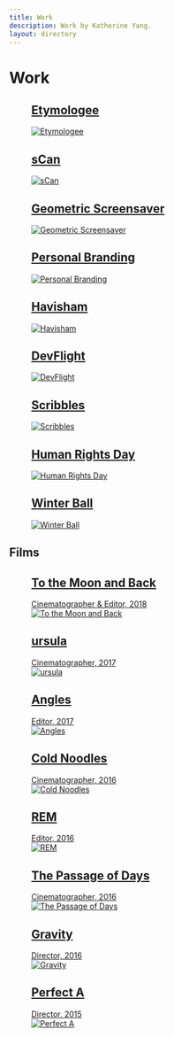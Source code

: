 ```yaml
---
title: Work
description: Work by Katherine Yang.
layout: directory
---
```


<h1 class="details">Work</h1>
<div class="work">
    <a href="/work/etymologee" title="Etymologee" class="project">
        <figure>
            <figcaption><h2>Etymologee</h2></figcaption>
            <img src="/assets/img/etymologee/etymologee.png" alt="Etymologee">
        </figure>
    </a>
    <a href="/work/sCan" title="sCan" class="project">
        <figure>
            <figcaption><h2>sCan</h2></figcaption>
            <img src="/assets/img/sCan/sCan.png" alt="sCan">
        </figure>
    </a>
    <a href="/work/screensaver" title="Geometric Screensaver" class="project">
        <figure>
            <figcaption><h2>Geometric Screensaver</h2></figcaption>
            <img src="/assets/img/screensaver/screenshots.gif" alt="Geometric Screensaver">
        </figure>
    </a>
    <a href="/work/branding" title="Personal Branding" class="project">
        <figure>
            <figcaption><h2>Personal Branding</h2></figcaption>
            <img src="/assets/img/branding/colours.jpg" alt="Personal Branding">
        </figure>
    </a>
    <a href="/work/havisham" title="Havisham" class="project">
        <figure>
            <figcaption><h2>Havisham</h2></figcaption>
            <img src="/assets/img/havisham/mockup.jpg" alt="Havisham">
        </figure>
    </a>
    <a href="/work/devflight" title="DevFlight" class="project">
        <figure>
            <figcaption><h2>DevFlight</h2></figcaption>
            <img src="/assets/img/devflight/card-mockup.jpg" alt="DevFlight">
        </figure>
    </a>
    <a href="/work/scribbles" title="Scribbles" class="project">
        <figure>
            <figcaption><h2>Scribbles</h2></figcaption>
            <img src="/assets/img/scribbles/mockup.jpg" alt="Scribbles">
        </figure>
    </a>
    <a href="/work/human-rights-day" title="Human Rights Day" class="project">
        <figure>
            <figcaption><h2>Human Rights Day</h2></figcaption>
            <img src="/assets/img/human-rights-day/poster-1.png" alt="Human Rights Day">
        </figure>
    </a>
    <a href="/work/winter-ball" title="Winter Ball" class="project">
        <figure>
            <figcaption><h2>Winter Ball</h2></figcaption>
            <img src="/assets/img/winter-ball/ticket.png" alt="Winter Ball">
        </figure>
    </a>
</div>
<h2 class="details">Films</h2>
<div class="work">
    <a href="https://vimeo.com/261700680" title="To the Moon and Back" class="project">
        <figure>
            <figcaption><h2>To the Moon and Back</h2><span class="year">Cinematographer & Editor, 2018</span></figcaption>
            <img src="/assets/img/films/to-the-moon-and-back.jpg" alt="To the Moon and Back">
        </figure>
    </a>
    <a href="https://vimeo.com/220745972" title="ursula" class="project">
        <figure>
            <figcaption><h2>ursula</h2><span class="year">Cinematographer, 2017</span></figcaption>
            <img src="/assets/img/films/ursula.jpg" alt="ursula">
        </figure>
    </a>
    <a href="https://www.youtube.com/watch?v=x7z7PWN18wQ" title="Angles" class="project">
        <figure>
            <figcaption><h2>Angles</h2><span class="year">Editor, 2017</span></figcaption>
            <img src="/assets/img/films/angles.jpg" alt="Angles">
        </figure>
    </a>
    <a href="https://www.youtube.com/watch?v=WaHYYt4wWuw" title="Cold Noodles" class="project">
        <figure>
            <figcaption><h2>Cold Noodles</h2><span class="year">Cinematographer, 2016</span></figcaption>
            <img src="/assets/img/films/cold-noodles.jpg" alt="Cold Noodles">
        </figure>
    </a>
    <a href="https://www.youtube.com/watch?v=ulv908bYBkM" title="REM" class="project">
        <figure>
            <figcaption><h2>REM</h2><span class="year">Editor, 2016</span></figcaption>
            <img src="/assets/img/films/rem.jpg" alt="REM">
        </figure>
    </a>
    <a href="https://www.youtube.com/watch?v=tHki2KK9hs0" title="The Passage of Days" class="project">
        <figure>
            <figcaption><h2>The Passage of Days</h2><span class="year">Cinematographer, 2016</span></figcaption>
            <img src="/assets/img/films/the-passage-of-days.jpg" alt="The Passage of Days">
        </figure>
    </a>
    <a href="https://www.youtube.com/watch?v=r7JOzT5Ncow" title="Gravity" class="project">
        <figure>
            <figcaption><h2>Gravity</h2><span class="year">Director, 2016</span></figcaption>
            <img src="/assets/img/films/gravity.jpg" alt="Gravity">
        </figure>
    </a>
    <a href="https://www.youtube.com/watch?v=hhlXp9zKEPc" title="Perfect A" class="project">
        <figure>
            <figcaption><h2>Perfect A</h2><span class="year">Director, 2015</span></figcaption>
            <img src="/assets/img/films/perfect-a.jpg" alt="Perfect A">
        </figure>
    </a>
</div>